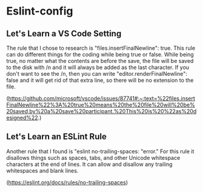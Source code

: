 # Eslint-config

## Let's Learn a VS Code Setting

The rule that I chose to research is "files.insertFinalNewline": true. This rule can do different things for the coding while being true or false. While being true, no matter what the contents are before the save, the file will be saved to the disk with /n and it will always be added as the last character. If you don't want to see the /n, then you can write "editor.renderFinalNewline": false and it will get rid of that extra line, so there will be no extension to the file.

(https://github.com/microsoft/vscode/issues/87741#:~:text=%22files.insertFinalNewline%22%3A%20true%20means%20the%20file%20will%20be%20saved,by%20a%20save%20participant.%20This%20is%20%22as%20designed%22.)

## Let's Learn an ESLint Rule

Another rule that I found is "eslint no-trailing-spaces: "error." For this rule it disallows things such as spaces, tabs, and other Unicode whitespace characters at the end of lines. It can allow and disallow any trailing whitespaces and blank lines.

(https://eslint.org/docs/rules/no-trailing-spaces)
